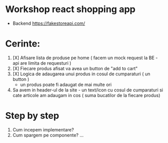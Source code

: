 # Workshop react shopping app

- Backend https://fakestoreapi.com/

# Cerinte:
1. [X] Afisare lista de produse pe home ( facem un mock request la BE - api are limita de requesturi )
3. [X] Fiecare produs afisat va avea un button de "add to cart"
2. [X] Logica de adaugarea unui produs in cosul de cumparaturi ( un button )
    - un produs poate fi adaugat de mai multe ori
3. Sa avem in header-ul de la site - un text/icon cu cosul de cumparaturi si cate articole am adaugam in cos ( suma bucatilor de la fiecare produs)


# Step by step

1. Cum incepem implementare?
2. Cum spargem pe componente?
...